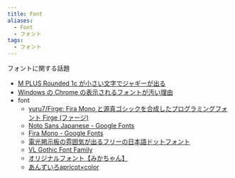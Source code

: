 ```yaml
---
title: Font
aliases:
  - Font
  - フォント
tags:
  - フォント
---
```


フォントに関する話題

- [M PLUS Rounded 1c が小さい文字でジャギーが出る](../browser/Google_Chrome/etc/M_PLUS_Rounded_1c_が小さい文字でジャギーが出る.md)
- [Windows の Chrome の表示されるフォントが汚い理由](../browser/Google_Chrome/etc/Windows_の_Chrome_の表示されるフォントが汚い理由.md)
- font
  - [yuru7/Firge: Fira Mono と源真ゴシックを合成したプログラミングフォント Firge \(ファージ\)](https://github.com/yuru7/Firge)
  - [Noto Sans Japanese \- Google Fonts](https://fonts.google.com/noto/specimen/Noto+Sans+JP)
  - [Fira Mono \- Google Fonts](https://fonts.google.com/specimen/Fira+Mono)
  - [電光掲示板の雰囲気が出るフリーの日本語ドットフォント](https://at.sachi-web.com/font_electronic-billboards.html)
  - [VL Gothic Font Family](http://vlgothic.dicey.org/)
  - [オリジナルフォント【みかちゃん】](http://www.mia-lab.com/mf/)
  - [あんずいろapricot×color](http://www8.plala.or.jp/p_dolce/)


